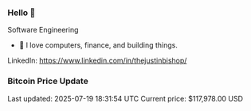### Hello 🤙  

Software Engineering

- 🔭 I love computers, finance, and building things.
  
LinkedIn: https://www.linkedin.com/in/thejustinbishop/  



































































































































































































































































































































































































































































































































































































































































































































































































































































### Bitcoin Price Update
Last updated: 2025-07-19 18:31:54 UTC
Current price: $117,978.00 USD
